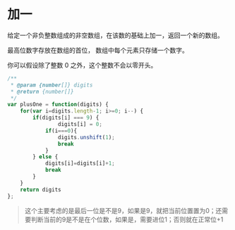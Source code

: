 # 加一
给定一个非负整数组成的非空数组，在该数的基础上加一，返回一个新的数组。

最高位数字存放在数组的首位， 数组中每个元素只存储一个数字。

你可以假设除了整数 0 之外，这个整数不会以零开头。

```javascript
/**
 * @param {number[]} digits
 * @return {number[]}
 */
var plusOne = function(digits) {
    for(var i=digits.length-1; i>=0; i--) {
        if(digits[i] === 9) {
                digits[i] = 0;
            if(i===0){
                digits.unshift(1);
                break
            }
        } else {
            digits[i]=digits[i]+1;
            break
        }
    }
    return digits
};
```
> 这个主要考虑的是最后一位是不是9，如果是9，就把当前位置置为0；还需要判断当前的9是不是在个位数，如果是，需要进位1；否则就在正常位+1
